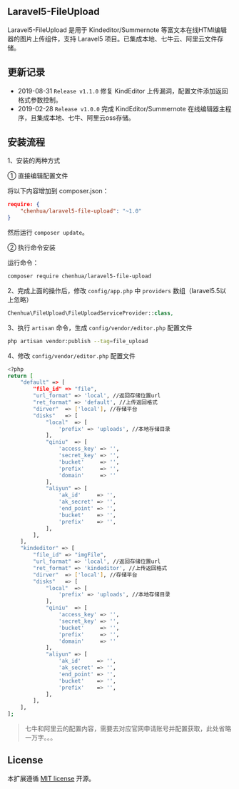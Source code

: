 Laravel5-FileUpload
---------
Laravel5-FileUpload 是用于 Kindeditor/Summernote 等富文本在线HTMl编辑器的图片上传组件，支持 Laravel5 项目。已集成本地、七牛云、阿里云文件存储。

## 更新记录

* 2019-08-31 `Release v1.1.0` 修复 KindEditor 上传漏洞，配置文件添加返回格式参数控制。
* 2019-02-28 `Release v1.0.0` 完成 KindEditor/Summernote 在线编辑器主程序，且集成本地、七牛、阿里云oss存储。

## 安装流程

1、安装的两种方式

① 直接编辑配置文件

将以下内容增加到 composer.json：

```json
require: {
    "chenhua/laravel5-file-upload": "~1.0"
}
```

然后运行 `composer update`。

② 执行命令安装

运行命令：

```bash
composer require chenhua/laravel5-file-upload
```

2、完成上面的操作后，修改 `config/app.php` 中 `providers` 数组（laravel5.5以上忽略）

```php
Chenhua\FileUpload\FileUploadServiceProvider::class,
```

3、执行 `artisan` 命令，生成 `config/vendor/editor.php` 配置文件

```bash
php artisan vendor:publish --tag=file_upload
```

4、修改 `config/vendor/editor.php` 配置文件

```bash
<?php
return [
    "default" => [
        "file_id" => "file",
        "url_format" => 'local', //返回存储位置url
        "ret_format" => 'default', //上传返回格式
        "dirver"  => ['local'], //存储平台
        "disks"   => [
            "local"  => [
                'prefix' => 'uploads', //本地存储目录
            ],
            "qiniu"  => [
                'access_key' => '',
                'secret_key' => '',
                'bucket'     => '',
                'prefix'     => '',
                'domain'     => ''
            ],
            "aliyun" => [
                'ak_id'     => '',
                'ak_secret' => '',
                'end_point' => '',
                'bucket'    => '',
                'prefix'    => '',
            ],
        ],
    ],
    "kindeditor" => [
        "file_id" => "imgFile",
        "url_format" => 'local', //返回存储位置url
        "ret_format" => 'kindeditor', //上传返回格式
        "dirver"  => ['local'], //存储平台
        "disks"   => [
            "local"  => [
                'prefix' => 'uploads', //本地存储目录
            ],
            "qiniu"  => [
                'access_key' => '',
                'secret_key' => '',
                'bucket'     => '',
                'prefix'     => '',
                'domain'     => ''
            ],
            "aliyun" => [
                'ak_id'     => '',
                'ak_secret' => '',
                'end_point' => '',
                'bucket'    => '',
                'prefix'    => '',
            ],
        ],
    ],
];
```
> 七牛和阿里云的配置内容，需要去对应官网申请账号并配置获取，此处省略一万字。。。

## License
本扩展遵循 [MIT license](http://opensource.org/licenses/MIT) 开源。


